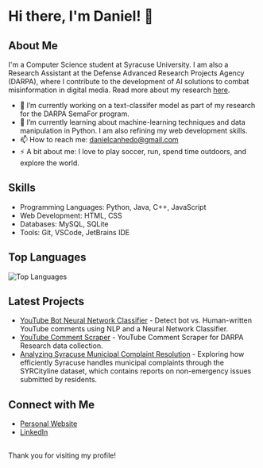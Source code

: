 # Hi there, I'm Daniel! 👋

## About Me

I'm a Computer Science student at Syracuse University. I am also a Research Assistant at the Defense Advanced Research Projects Agency (DARPA), where I contribute to the development of AI solutions to combat misinformation in digital media. Read more about my research [here](https://daniwave100.github.io/Daniwave100/).

- 🔭 I’m currently working on a text-classifer model as part of my research for the DARPA SemaFor program.
- 🌱 I’m currently learning about machine-learning techniques and data manipulation in Python. I am also refining my web development skills.
- 📫 How to reach me: [danielcanhedo@gmail.com](danielcanhedo@gmail.com)
- ⚡ A bit about me: I love to play soccer, run, spend time outdoors, and explore the world.

## Skills

- Programming Languages: Python, Java, C++, JavaScript
- Web Development: HTML, CSS
- Databases: MySQL, SQLite
- Tools: Git, VSCode, JetBrains IDE

## Top Languages

![Top Languages](https://github-readme-stats.vercel.app/api/top-langs/?username=Daniwave100&layout=compact&theme=radical)

## Latest Projects

- [YouTube Bot Neural Network Classifier](https://github.com/Daniwave100/YouTube-Bot-NN-Classifier) - Detect bot vs. Human-written YouTube comments using NLP and a Neural Network Classifier.
- [YouTube Comment Scraper](https://github.com/Daniwave100/YouTube-Comment-Scraper) - YouTube Comment Scraper for DARPA Research data collection.
- [Analyzing Syracuse Municipal Complaint Resolution](https://github.com/Daniwave100/Analyzing-Syracuse-Municipal-Complaint-Resolution) - Exploring how efficiently Syracuse handles municipal complaints through the SYRCityline dataset, which contains reports on non-emergency issues submitted by residents.

## Connect with Me

- [Personal Website](https://daniwave100.github.io/Daniwave100/)
- [LinkedIn](https://www.linkedin.com/in/daniel-canhedo/)

##

Thank you for visiting my profile!

